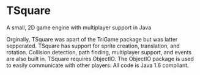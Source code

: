 TSquare
=======

A small, 2D game engine with multiplayer support in Java

Orginally, TSquare was apart of the TriGame package but was latter sepperated. TSquare has support for sprite creation, translation, and rotation. Collision detection, path finding, multiplayer support, and events are also built in. TSquare requires ObjectIO. The ObjectIO package is used to easily communicate with other players. All code is Java 1.6 compliant.
